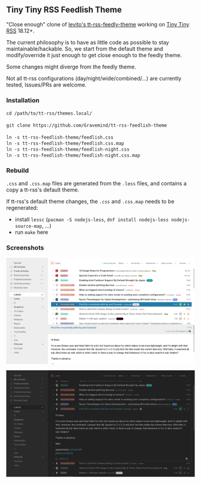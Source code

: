 ## Tiny Tiny RSS Feedlish Theme

"Close enough" clone of [levito's tt-rss-feedly-theme](https://github.com/levito/tt-rss-feedly-theme) working on
[Tiny Tiny RSS](https://tt-rss.org/) 18.12+.

The current philosophy is to have as little code as possible to stay
maintainable/hackable. So, we start from the default theme and modify/override
it just enough to get close enough to the feedly theme.

Some changes might diverge from the feedly theme.

Not all tt-rss configurations (day/night/wide/combined/...) are currently
tested, Issues/PRs are welcome.

### Installation

```
cd /path/to/tt-rss/themes.local/

git clone https://github.com/Gravemind/tt-rss-feedlish-theme

ln -s tt-rss-feedlish-theme/feedlish.css
ln -s tt-rss-feedlish-theme/feedlish.css.map
ln -s tt-rss-feedlish-theme/feedlish-night.css
ln -s tt-rss-feedlish-theme/feedlish-night.css.map
```

### Rebuild

`.css` and `.css.map` files are generated from the `.less` files, and contains a
copy a tt-rss's default theme.

If tt-rss's default theme changes, the `.css` and `.css.map` needs to be
regenerated:
- install `lessc` (`pacman -S nodejs-less`, `dnf install nodejs-less nodejs-source-map`, ...)
- run `make` here

### Screenshots

![feedlish](./screenshots/feedlish.png)

![feedlish-night](./screenshots/feedlish-night.png)
